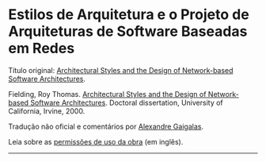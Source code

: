 Estilos de Arquitetura e o Projeto de Arquiteturas de Software Baseadas em Redes
====================


Título original: [Architectural Styles and the Design of Network-based Software Architectures](https://www.ics.uci.edu/~fielding/pubs/dissertation/top.htm).

Fielding, Roy Thomas. [Architectural Styles and the Design of Network-based Software Architectures](https://www.ics.uci.edu/~fielding/pubs/dissertation/faq.htm). Doctoral dissertation, University of California, Irvine, 2000.

Tradução não oficial e comentários por [Alexandre Gaigalas](http://gaigalas.net). 

Leia sobre as [permissões de uso da obra](https://www.ics.uci.edu/~fielding/pubs/dissertation/faq.htm) (em inglês).

---
